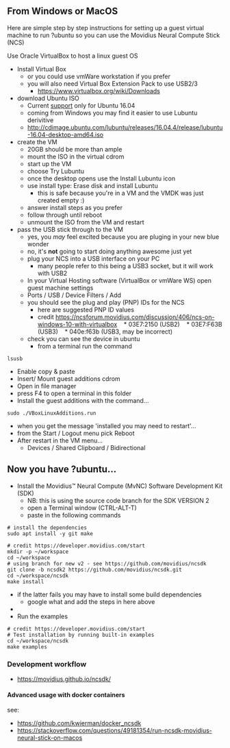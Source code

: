## From Windows or MacOS

Here are simple step by step instructions for setting up a guest virtual machine to run ?ubuntu so you can use the Movidius Neural Compute Stick (NCS)

Use Oracle VirtualBox to host a linux guest OS
* Install Virtual Box
  * or you could use vmWare workstation if you prefer
  * you will also need Virtual Box Extension Pack to use USB2/3
    * https://www.virtualbox.org/wiki/Downloads
* download Ubuntu ISO
  * Current [support](https://ncsforum.movidius.com/discussion/100/product-faq) only for Ubuntu 16.04
  * coming from Windows you may find it easier to use Lubuntu derivitive
  * http://cdimage.ubuntu.com/lubuntu/releases/16.04.4/release/lubuntu-16.04-desktop-amd64.iso
* create the VM
  * 20GB should be more than ample
  * mount the ISO in the virtual cdrom
  * start up the VM
  * choose Try Lubuntu 
  * once the desktop opens use the Install Lubuntu icon
  * use install type: Erase disk and install Lubuntu
    * this is safe because you're in a VM and the VMDK was just created empty :)
  * answer install steps as you prefer
  * follow through until reboot
  * unmount the ISO from the VM and restart
* pass the USB stick through to the VM
  * yes, you _may_ feel excited because you are pluging in your new blue wonder
  * no, it's **not** going to start doing anything awesome just yet
  * plug your NCS into a USB interface on your PC
    * many people refer to this being a USB3 socket, but it will work with USB2
  * In your Virtual Hosting software (VirtualBox or vmWare WS) open guest machine settings
  * Ports / USB / Device Filters / Add
  * you should see the plug and play (PNP) IDs for the NCS
    * here are suggested PNP ID values 
    * credit https://ncsforum.movidius.com/discussion/406/ncs-on-windows-10-with-virtualbox
    * 03E7:2150   (USB2) 
    * 03E7:F63B   (USB3)
    * 040e:f63b   (USB3, may be incorrect)
  * check you can see the device in ubuntu
    * from a terminal run the command 

```    
lsusb
```
* Enable copy & paste
 * Insert/ Mount guest additions cdrom
 * Open in file manager
 * press F4 to open a terminal in this folder
 * Install the guest additions with the command...

```
sudo ./VBoxLinuxAdditions.run
```
  * when you get the message 'installed you may need to restart'...
  * from the Start / Logout menu pick Reboot
  * After restart in the VM menu...
    * Devices / Shared Clipboard / Bidirectional
 
## Now you have ?ubuntu...

* Install the Movidius™ Neural Compute (MvNC) Software Development Kit (SDK)
  * NB: this is using the source code branch for the SDK VERSION 2  
  * open a Terminal window (CTRL-ALT-T)
  * paste in the following commands

```
# install the dependencies 
sudo apt install -y git make

# credit https://developer.movidius.com/start
mkdir -p ~/workspace
cd ~/workspace
# using branch for new v2 - see https://github.com/movidius/ncsdk
git clone -b ncsdk2 https://github.com/movidius/ncsdk.git
cd ~/workspace/ncsdk
make install
```

  * if the latter fails you may have to install some build dependencies
    * google what and add the steps in here above
  * 
* Run the examples

```
# credit https://developer.movidius.com/start
# Test installation by running built-in examples
cd ~/workspace/ncsdk
make examples
```

### Development workflow

* https://movidius.github.io/ncsdk/

#### Advanced usage with docker containers

see: 

* https://github.com/kwierman/docker_ncsdk
* https://stackoverflow.com/questions/49181354/run-ncsdk-movidius-neural-stick-on-macos


